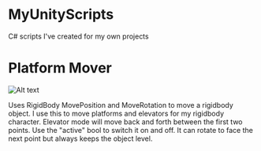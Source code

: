 # MyUnityScripts
C# scripts I've created for my own projects 

# Platform Mover
![Alt text](http://i.imgur.com/8xQVUPA.png)

Uses RigidBody MovePosition and MoveRotation to move a rigidbody object. I use this to move platforms and elevators for my
rigidbody character. Elevator mode will move back and forth between the first two points. Use the "active" bool to switch
it on and off. It can rotate to face the next point but always keeps the object level.
